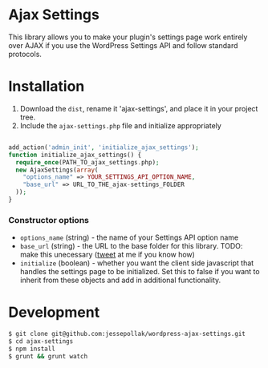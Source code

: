 Ajax Settings
===================================

This library allows you to make your plugin's settings page work entirely over AJAX if you use the WordPress Settings API and follow standard protocols.

# Installation

1. Download the `dist`, rename it 'ajax-settings', and place it in your project tree.
2. Include the `ajax-settings.php` file and initialize appropriately

```php

add_action('admin_init', 'initialize_ajax_settings');
function initialize_ajax_settings() {
  require_once(PATH_TO_ajax_settings.php);
  new AjaxSettings(array(
    "options_name" => YOUR_SETTINGS_API_OPTION_NAME,
    "base_url" => URL_TO_THE_ajax-settings_FOLDER
  ));
}
```

### Constructor options

* `options_name` (string) - the name of your Settings API option name  
* `base_url` (string) - the URL to the base folder for this library. TODO: make this unecessary ([tweet](http://twitter.com/jessepollak) at me if you know how)  
* `initialize` (boolean) - whether you want the client side javascript that handles the settings page to be initialized. Set this to false if you want to inherit from these objects and add in additional functionality.

# Development

```bash
$ git clone git@github.com:jessepollak/wordpress-ajax-settings.git
$ cd ajax-settings
$ npm install
$ grunt && grunt watch
```



